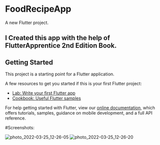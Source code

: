 # FoodRecipeApp

A new Flutter project.

## I Created this app with the help of FlutterApprentice 2nd Edition Book.

## Getting Started

This project is a starting point for a Flutter application.

A few resources to get you started if this is your first Flutter project:

- [Lab: Write your first Flutter app](https://flutter.dev/docs/get-started/codelab)
- [Cookbook: Useful Flutter samples](https://flutter.dev/docs/cookbook)

For help getting started with Flutter, view our
[online documentation](https://flutter.dev/docs), which offers tutorials,
samples, guidance on mobile development, and a full API reference.

#Screenshots:


![photo_2022-03-25_12-26-05](https://user-images.githubusercontent.com/75329130/160099429-9ebbc115-9ec7-416b-82e6-f4235bc56227.png) ![photo_2022-03-25_12-26-20](https://user-images.githubusercontent.com/75329130/160099534-2cc4a385-11cd-4a26-9bee-82364f5eaf53.png)

